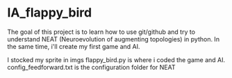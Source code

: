 # IA_flappy_bird

The goal of this project is to learn how to use git/github and try to understand NEAT (Neuroevolution of augmenting topologies) in python.
In the same time, i'll create my first game and AI.

I stocked my sprite in imgs
flappy_bird.py is where i coded the game and AI.
config_feedforward.txt is the configuration folder for NEAT


